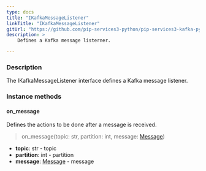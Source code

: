 ```yaml
---
type: docs
title: "IKafkaMessageListener"
linkTitle: "IKafkaMessageListener"
gitUrl: "https://github.com/pip-services3-python/pip-services3-kafka-python"
description: >
    Defines a Kafka message listerner.

---
```



### Description

The IKafkaMessageListener interface defines a Kafka message listener.


### Instance methods


#### on_message
Defines the actions to be done after a message is received.

> on_message(topic: str, partition: int, message: [Message](https://docs.confluent.io/platform/current/clients/confluent-kafka-python/html/index.html#message))

- **topic**: str - topic
- **partition**: int - partition
- **message**: [Message](https://docs.confluent.io/platform/current/clients/confluent-kafka-python/html/index.html#message) - message
